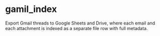 # gamil_index
Export Gmail threads to Google Sheets and Drive, where each email and each attachment is indexed as a separate file row with full metadata.

